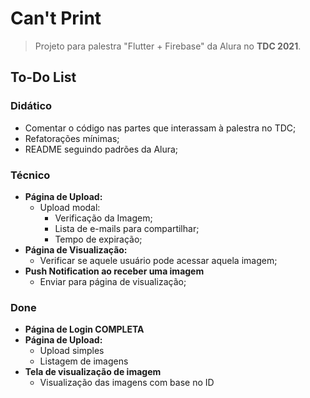 # Can't Print

> Projeto para palestra "Flutter + Firebase" da Alura no **TDC 2021**.

## To-Do List

### Didático

- Comentar o código nas partes que interassam à palestra no TDC;
- Refatorações mínimas;
- README seguindo padrões da Alura;

### Técnico

- **Página de Upload:**
  - Upload modal:
    - Verificação da Imagem;
    - Lista de e-mails para compartilhar;
    - Tempo de expiração;
- **Página de Visualização:**
  - Verificar se aquele usuário pode acessar aquela imagem;
- **Push Notification ao receber uma imagem**
  - Enviar para página de visualização;

### Done

- **Página de Login COMPLETA**
- **Página de Upload:**
  - Upload simples
  - Listagem de imagens
- **Tela de visualização de imagem**
  - Visualização das imagens com base no ID
